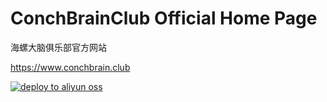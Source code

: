 # ConchBrainClub Official Home Page

海螺大脑俱乐部官方网站

https://www.conchbrain.club

[![deploy to aliyun oss](https://github.com/ConchbrainClub/Home/actions/workflows/main.yml/badge.svg)](https://github.com/ConchbrainClub/Home/actions/workflows/main.yml)
